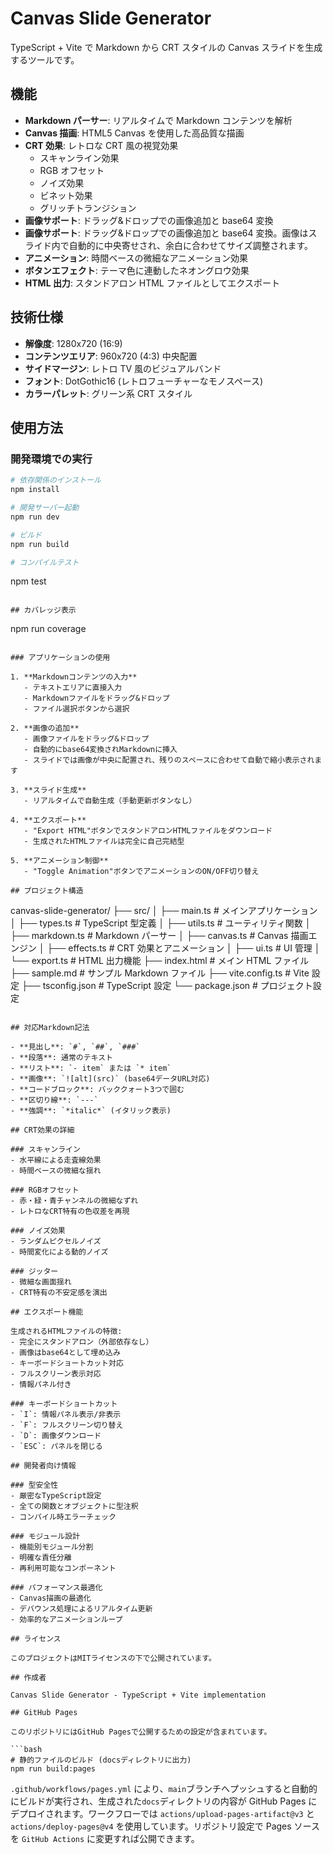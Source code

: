 # Canvas Slide Generator

TypeScript + Vite で Markdown から CRT スタイルの Canvas スライドを生成するツールです。

## 機能

- **Markdown パーサー**: リアルタイムで Markdown コンテンツを解析
- **Canvas 描画**: HTML5 Canvas を使用した高品質な描画
- **CRT 効果**: レトロな CRT 風の視覚効果
  - スキャンライン効果
  - RGB オフセット
  - ノイズ効果
  - ビネット効果
  - グリッチトランジション
- **画像サポート**: ドラッグ&ドロップでの画像追加と base64 変換
- **画像サポート**: ドラッグ&ドロップでの画像追加と base64 変換。画像はスライド内で自動的に中央寄せされ、余白に合わせてサイズ調整されます。
- **アニメーション**: 時間ベースの微細なアニメーション効果
- **ボタンエフェクト**: テーマ色に連動したネオングロウ効果
- **HTML 出力**: スタンドアロン HTML ファイルとしてエクスポート

## 技術仕様

- **解像度**: 1280x720 (16:9)
- **コンテンツエリア**: 960x720 (4:3) 中央配置
- **サイドマージン**: レトロ TV 風のビジュアルバンド
- **フォント**: DotGothic16 (レトロフューチャーなモノスペース)
- **カラーパレット**: グリーン系 CRT スタイル

## 使用方法

### 開発環境での実行

```bash
# 依存関係のインストール
npm install

# 開発サーバー起動
npm run dev

# ビルド
npm run build

# コンパイルテスト
```

npm test

```

## カバレッジ表示
```

npm run coverage

```

### アプリケーションの使用

1. **Markdownコンテンツの入力**
   - テキストエリアに直接入力
   - Markdownファイルをドラッグ&ドロップ
   - ファイル選択ボタンから選択

2. **画像の追加**
   - 画像ファイルをドラッグ&ドロップ
   - 自動的にbase64変換されMarkdownに挿入
   - スライドでは画像が中央に配置され、残りのスペースに合わせて自動で縮小表示されます

3. **スライド生成**
   - リアルタイムで自動生成（手動更新ボタンなし）

4. **エクスポート**
   - "Export HTML"ボタンでスタンドアロンHTMLファイルをダウンロード
   - 生成されたHTMLファイルは完全に自己完結型

5. **アニメーション制御**
   - "Toggle Animation"ボタンでアニメーションのON/OFF切り替え

## プロジェクト構造

```

canvas-slide-generator/
├── src/
│ ├── main.ts # メインアプリケーション
│ ├── types.ts # TypeScript 型定義
│ ├── utils.ts # ユーティリティ関数
│ ├── markdown.ts # Markdown パーサー
│ ├── canvas.ts # Canvas 描画エンジン
│ ├── effects.ts # CRT 効果とアニメーション
│ ├── ui.ts # UI 管理
│ └── export.ts # HTML 出力機能
├── index.html # メイン HTML ファイル
├── sample.md # サンプル Markdown ファイル
├── vite.config.ts # Vite 設定
├── tsconfig.json # TypeScript 設定
└── package.json # プロジェクト設定

````

## 対応Markdown記法

- **見出し**: `#`, `##`, `###`
- **段落**: 通常のテキスト
- **リスト**: `- item` または `* item`
- **画像**: `![alt](src)` (base64データURL対応)
- **コードブロック**: バッククォート3つで囲む
- **区切り線**: `---`
- **強調**: `*italic*` (イタリック表示)

## CRT効果の詳細

### スキャンライン
- 水平線による走査線効果
- 時間ベースの微細な揺れ

### RGBオフセット
- 赤・緑・青チャンネルの微細なずれ
- レトロなCRT特有の色収差を再現

### ノイズ効果
- ランダムピクセルノイズ
- 時間変化による動的ノイズ

### ジッター
- 微細な画面揺れ
- CRT特有の不安定感を演出

## エクスポート機能

生成されるHTMLファイルの特徴:
- 完全にスタンドアロン（外部依存なし）
- 画像はbase64として埋め込み
- キーボードショートカット対応
- フルスクリーン表示対応
- 情報パネル付き

### キーボードショートカット
- `I`: 情報パネル表示/非表示
- `F`: フルスクリーン切り替え
- `D`: 画像ダウンロード
- `ESC`: パネルを閉じる

## 開発者向け情報

### 型安全性
- 厳密なTypeScript設定
- 全ての関数とオブジェクトに型注釈
- コンパイル時エラーチェック

### モジュール設計
- 機能別モジュール分割
- 明確な責任分離
- 再利用可能なコンポーネント

### パフォーマンス最適化
- Canvas描画の最適化
- デバウンス処理によるリアルタイム更新
- 効率的なアニメーションループ

## ライセンス

このプロジェクトはMITライセンスの下で公開されています。

## 作成者

Canvas Slide Generator - TypeScript + Vite implementation

## GitHub Pages

このリポジトリにはGitHub Pagesで公開するための設定が含まれています。

```bash
# 静的ファイルのビルド (docsディレクトリに出力)
npm run build:pages
````

`.github/workflows/pages.yml` により、`main`ブランチへプッシュすると自動的にビルドが実行され、生成された`docs`ディレクトリの内容が GitHub Pages にデプロイされます。ワークフローでは `actions/upload-pages-artifact@v3` と `actions/deploy-pages@v4` を使用しています。リポジトリ設定で Pages ソースを `GitHub Actions` に変更すれば公開できます。
